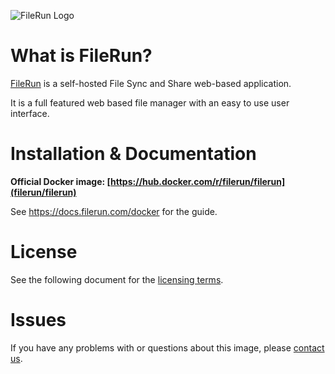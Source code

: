 ![FileRun Logo](https://filerun.com/images/long-logo.png)

What is FileRun?
==================

[FileRun](https://filerun.com) is a self-hosted File Sync and Share web-based application.

It is a full featured web based file manager with an easy to use user interface.

Installation & Documentation
==================

**Official Docker image: [https://hub.docker.com/r/filerun/filerun](filerun/filerun)**

See https://docs.filerun.com/docker for the guide.

License
==================
See the following document for the [licensing terms](https://filerun.com/agreements/FileRun_Free_License_Agreement.pdf).

Issues
==================
If you have any problems with or questions about this image, please [contact us](https://filerun.com/contact).
